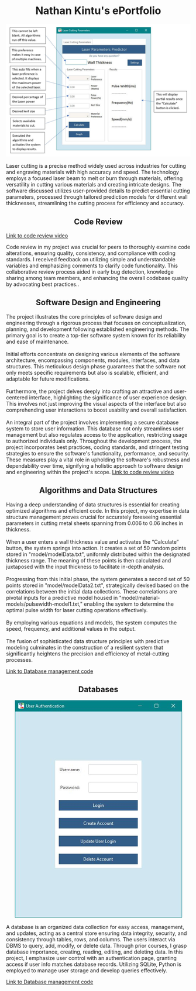 <script src="https://cdn.jsdelivr.net/npm/bootstrap@5.3.3/dist/js/bootstrap.bundle.min.js" integrity="sha384-YvpcrYf0tY3lHB60NNkmXc5s9fDVZLESaAA55NDzOxhy9GkcIdslK1eN7N6jIeHz" crossorigin="anonymous"></script>
<h1 align="center">
Nathan Kintu's ePortfolio
</h1>
<div style="text-align: center">
  <img src="main_detailed.JPG" alt="Application Page Description" />
</div>
<p> Laser cutting is a precise method widely used across industries for cutting and engraving materials with high accuracy and speed. The technology employs a focused laser beam to melt or burn through materials, offering versatility in cutting various materials and creating intricate designs. The software discussed utilizes user-provided details to predict essential cutting parameters, processed through tailored prediction models for different wall thicknesses, streamlining the cutting process for efficiency and accuracy.</p>
<h2 align="center">
Code Review
</h2>
<a href="https://youtu.be/M27asdylJRE" target="_blank"> Link to code review video </a>
<p> Code review in my project was crucial for peers to thoroughly examine code alterations, ensuring quality, consistency, and compliance with coding standards. I received feedback on utilizing simple and understandable variables and emphasizing comments to clarify code functionality. This collaborative review process aided in early bug detection, knowledge sharing among team members, and enhancing the overall codebase quality by advocating best practices..</p>
 
<h2 align="center">
Software Design and Engineering
</h2>
<p> The project illustrates the core principles of software design and engineering through a rigorous process that focuses on conceptualization, planning, and development following established engineering methods. The primary goal is to create a top-tier software system known for its reliability and ease of maintenance.
<br><br>
Initial efforts concentrate on designing various elements of the software architecture, encompassing components, modules, interfaces, and data structures. This meticulous design phase guarantees that the software not only meets specific requirements but also is scalable, efficient, and adaptable for future modifications.
<br><br>
Furthermore, the project delves deeply into crafting an attractive and user-centered interface, highlighting the significance of user experience design. This involves not just improving the visual aspects of the interface but also comprehending user interactions to boost usability and overall satisfaction.
<br><br>
An integral part of the project involves implementing a secure database system to store user information. This database not only streamlines user management but also regulates access to the application, restricting usage to authorized individuals only.
Throughout the development process, the project incorporates best practices, coding standards, and stringent testing strategies to ensure the software's functionality, performance, and security. These measures play a vital role in upholding the software's robustness and dependability over time, signifying a holistic approach to software design and engineering within the project's scope.
<a href="https://github.com/nathankintuSNHU/Final-Project-Code-review/blob/main/Authenticator" target="_blank"> Link to code review video </a>
</p>
<h2 align="center">
Algorithms and Data Structures
</h2>
<p>Having a deep understanding of data structures is essential for creating optimized algorithms and efficient code. In this project, my expertise in data structure management proves crucial for accurately foreseeing essential parameters in cutting metal sheets spanning from 0.006 to 0.06 inches in thickness.
<br><br>
When a user enters a wall thickness value and activates the “Calculate” button, the system springs into action. It creates a set of 50 random points stored in "model/modelData.txt", uniformly distributed within the designated thickness range. The meaning of these points is then calculated and juxtaposed with the input thickness to facilitate in-depth analysis.
<br><br>
Progressing from this initial phase, the system generates a second set of 50 points stored in "model/modelData2.txt", strategically devised based on the correlations between the initial data collections. These correlations are pivotal inputs for a predictive model housed in "model/material-models/pulsewidth-model1.txt," enabling the system to determine the optimal pulse width for laser cutting operations effectively.
<br><br>
By employing various equations and models, the system computes the speed, frequency, and additional values in the output.
<br><br>
The fusion of sophisticated data structure principles with predictive modeling culminates in the construction of a resilient system that significantly heightens the precision and efficiency of metal-cutting processes.</p>
<a href="https://github.com/nathankintuSNHU/Final-Project-Code-review/blob/main/Authenticator" target="_blank"> Link to Database management code </a>

<h2 align="center">
Databases
</h2>
<p align="center">
  <img src="login_page.JPG">
</p>
<p>
 A database is an organized data collection for easy access, management, and updates, acting as a central store ensuring data integrity, security, and consistency through tables, rows, and columns. The users interact via DBMS to query, add, modify, or delete data. Through prior courses, I grasp database importance, creating, reading, editing, and deleting data. In this project, I emphasize user control with an authentication page, granting access if user info matches database records. Utilizing SQLite, Python is employed to manage user storage and develop queries effectively. </p>
<a href="https://github.com/nathankintuSNHU/Final-Project-Code-review/blob/main/Authenticator" target="_blank"> Link to Database management code </a>

